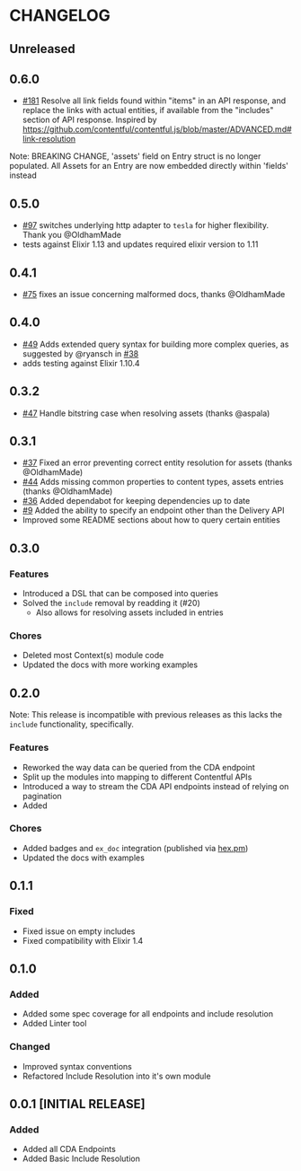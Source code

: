# CHANGELOG

## Unreleased

## 0.6.0

- [#181](https://github.com/contentful-userland/contentful.ex/pull/181) Resolve all link fields found within "items" in an API response, and replace the links with actual entities, if available from the "includes" section of API response. Inspired by https://github.com/contentful/contentful.js/blob/master/ADVANCED.md#link-resolution

Note: BREAKING CHANGE, 'assets' field on Entry struct is no longer populated. All Assets for an Entry are now embedded directly within 'fields' instead

## 0.5.0

- [#97](https://github.com/contentful-userland/contentful.ex/pull/97) switches underlying http adapter to `tesla` for higher flexibility. Thank you @OldhamMade
- tests against Elixir 1.13 and updates required elixir version to 1.11

## 0.4.1

- [#75](https://github.com/contentful-labs/contentful.ex/issue/75) fixes an issue concerning malformed docs, thanks @OldhamMade

## 0.4.0

- [#49](https://github.com/contentful-labs/contentful.ex/pull/49) Adds extended query syntax for building more complex queries, as suggested by @ryansch in [#38](https://github.com/contentful-labs/contentful.ex/issues/38)
- adds testing against Elixir 1.10.4

## 0.3.2

- [#47](https://github.com/contentful-labs/contentful.ex/pull/47) Handle bitstring case when resolving assets (thanks @aspala)

## 0.3.1

- [#37](https://github.com/contentful-labs/contentful.ex/issues/37) Fixed an error preventing correct entity resolution for assets (thanks @OldhamMade)
- [#44](https://github.com/contentful-labs/contentful.ex/issues/44) Adds missing common properties to content types, assets entries (thanks @OldhamMade)
- [#36](https://github.com/contentful-labs/contentful.ex/issues/36) Added dependabot for keeping dependencies up to date
- [#9](https://github.com/contentful-labs/contentful.ex/issues/9) Added the ability to specify an endpoint other than the Delivery API
- Improved some README sections about how to query certain entities

## 0.3.0

### Features

- Introduced a DSL that can be composed into queries
- Solved the `include` removal by readding it (#20)
  - Also allows for resolving assets included in entries

### Chores

- Deleted most Context(s) module code
- Updated the docs with more working examples

## 0.2.0

Note: This release is incompatible with previous releases as this lacks the `include` functionality, specifically.

### Features

- Reworked the way data can be queried from the CDA endpoint
- Split up the modules into mapping to different Contentful APIs
- Introduced a way to stream the CDA API endpoints instead of relying on pagination
- Added

### Chores

- Added badges and `ex_doc` integration (published via [hex.pm](https://hex.pm))
- Updated the docs with examples

## 0.1.1

### Fixed

- Fixed issue on empty includes
- Fixed compatibility with Elixir 1.4

## 0.1.0

### Added

- Added some spec coverage for all endpoints and include resolution
- Added Linter tool

### Changed

- Improved syntax conventions
- Refactored Include Resolution into it's own module

## 0.0.1 [INITIAL RELEASE]

### Added

- Added all CDA Endpoints
- Added Basic Include Resolution
